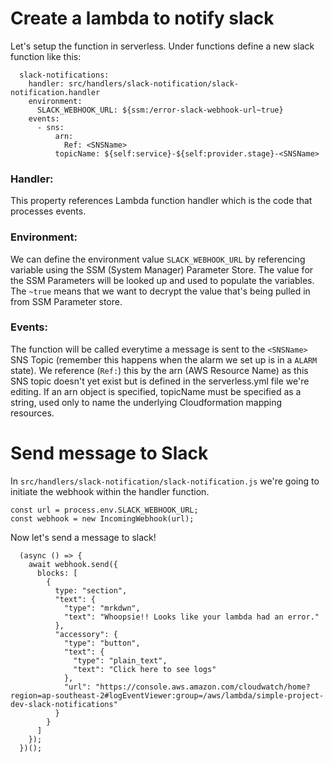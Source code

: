 # Create a lambda to notify slack

Let's setup the function in serverless. Under functions define a new slack function like this: 

```
  slack-notifications: 
    handler: src/handlers/slack-notification/slack-notification.handler
    environment: 
      SLACK_WEBHOOK_URL: ${ssm:/error-slack-webhook-url~true}
    events: 
      - sns: 
          arn: 
            Ref: <SNSName>
          topicName: ${self:service}-${self:provider.stage}-<SNSName>
```
### Handler:
This property references Lambda function handler which is the code that processes events.

### Environment:
We can define the environment value `SLACK_WEBHOOK_URL` by referencing variable using the SSM (System Manager) Parameter Store. The value for the SSM Parameters will be looked up and used to populate the variables. The `~true` means that we want to decrypt the value that's being pulled in from SSM Parameter store. 

### Events: 
The function will be called everytime a message is sent to the `<SNSName>` SNS Topic (remember this happens when the alarm we set up is in a `ALARM` state). We reference (`Ref:`) this by the arn (AWS Resource Name) as this SNS topic doesn't yet exist but is defined in the serverless.yml file we're editing. If an arn object is specified, topicName must be specified as a string, used only to name the underlying Cloudformation mapping resources.

# Send message to Slack
In `src/handlers/slack-notification/slack-notification.js` we're going to initiate the webhook within the handler function. 

```
const url = process.env.SLACK_WEBHOOK_URL;
const webhook = new IncomingWebhook(url);

```

Now let's send a message to slack!
```
  (async () => {
    await webhook.send({
      blocks: [
        {
          type: "section",
          "text": {
            "type": "mrkdwn",
            "text": "Whoopsie!! Looks like your lambda had an error."
          },
          "accessory": {
            "type": "button",
            "text": {
              "type": "plain_text",
              "text": "Click here to see logs"
            },
            "url": "https://console.aws.amazon.com/cloudwatch/home?region=ap-southeast-2#logEventViewer:group=/aws/lambda/simple-project-dev-slack-notifications"
          }
        }
      ]
    });
  })();
```